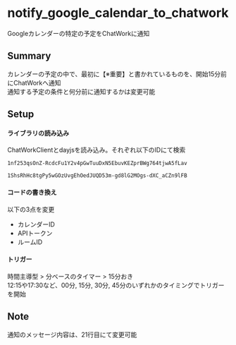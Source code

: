# notify_google_calendar_to_chatwork
Googleカレンダーの特定の予定をChatWorkに通知

## Summary
カレンダーの予定の中で、最初に【※重要】と書かれているものを、開始15分前にChatWorkへ通知<br>
通知する予定の条件と何分前に通知するかは変更可能

## Setup
#### ライブラリの読み込み
ChatWorkClientとdayjsを読み込み。それぞれ以下のIDにて検索
```
1nf253qsOnZ-RcdcFu1Y2v4pGwTuuDxN5EbuvKEZprBWg764tjwA5fLav
```
```
1ShsRhHc8tgPy5wGOzUvgEhOedJUQD53m-gd8lG2MOgs-dXC_aCZn9lFB
```
#### コードの書き換え
以下の3点を変更
- カレンダーID
- APIトークン
- ルームID
#### トリガー
時間主導型 > 分ベースのタイマー > 15分おき<br>
12:15や17:30など、00分, 15分, 30分, 45分のいずれかのタイミングでトリガーを開始

## Note
通知のメッセージ内容は、21行目にて変更可能
